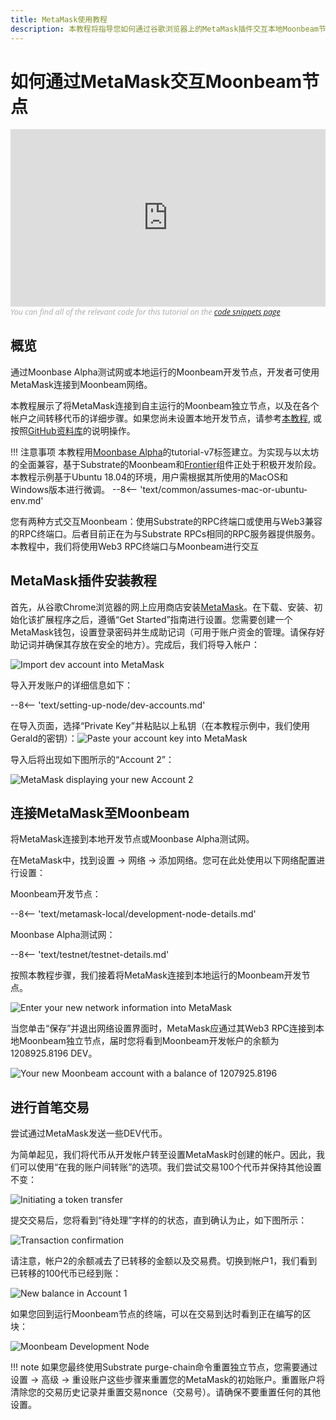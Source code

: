 ```yaml
---
title: MetaMask使用教程
description: 本教程将指导您如何通过谷歌浏览器上的MetaMask插件交互本地Moonbeam节点。
---
```


# 如何通过MetaMask交互Moonbeam节点

<style>.embed-container { position: relative; padding-bottom: 56.25%; height: 0; overflow: hidden; max-width: 100%; } .embed-container iframe, .embed-container object, .embed-container embed { position: absolute; top: 0; left: 0; width: 100%; height: 100%; }</style><div class='embed-container'><iframe src='https://www.youtube.com/embed//hrpBd2-a7as' frameborder='0' allowfullscreen></iframe></div>
<style>.caption { font-family: Open Sans, sans-serif; font-size: 0.9em; color: rgba(170, 170, 170, 1); font-style: italic; letter-spacing: 0px; position: relative;}</style><div class='caption'>You can find all of the relevant code for this tutorial on the <a href="{{ config.site_url }}resources/code-snippets/">code snippets page</a></div>

## 概览

通过Moonbase Alpha测试网或本地运行的Moonbeam开发节点，开发者可使用MetaMask连接到Moonbeam网络。

本教程展示了将MetaMask连接到自主运行的Moonbeam独立节点，以及在各个帐户之间转移代币的详细步骤。如果您尚未设置本地开发节点，请参考[本教程](/getting-started/local-node/setting-up-a-node/), 或按照[GitHub资料库](https://github.com/PureStake/moonbeam/)的说明操作。

!!! 注意事项
    本教程用[Moonbase Alpha](https://github.com/PureStake/moonbeam/releases/tag/v0.3.0)的tutorial-v7标签建立。为实现与以太坊的全面兼容，基于Substrate的Moonbeam和[Frontier](https://github.com/paritytech/frontier)组件正处于积极开发阶段。本教程示例基于Ubuntu 18.04的环境，用户需根据其所使用的MacOS和Windows版本进行微调。 
    --8<-- 'text/common/assumes-mac-or-ubuntu-env.md'

您有两种方式交互Moonbeam：使用Substrate的RPC终端口或使用与Web3兼容的RPC终端口。后者目前正在为与Substrate RPCs相同的RPC服务器提供服务。本教程中，我们将使用Web3 RPC终端口与Moonbeam进行交互

## MetaMask插件安装教程

首先，从谷歌Chrome浏览器的网上应用商店安装[MetaMask](https://metamask.io/)。在下载、安装、初始化该扩展程序之后，遵循“Get Started”指南进行设置。您需要创建一个MetaMask钱包，设置登录密码并生成助记词（可用于账户资金的管理。请保存好助记词并确保其存放在安全的地方）。完成后，我们将导入帐户：

![Import dev account into MetaMask](/images/metamask/using-metamask-1.png)

导入开发账户的详细信息如下：

--8<-- 'text/setting-up-node/dev-accounts.md'

在导入页面，选择“Private Key”并粘贴以上私钥（在本教程示例中，我们使用Gerald的密钥）：![Paste your account key into MetaMask](/images/metamask/using-metamask-2.png)

导入后将出现如下图所示的“Account 2”：

![MetaMask displaying your new Account 2](/images/metamask/using-metamask-3.png)

## 连接MetaMask至Moonbeam

将MetaMask连接到本地开发节点或Moonbase Alpha测试网。

在MetaMask中，找到设置 -> 网络 -> 添加网络。您可在此处使用以下网络配置进行设置：

Moonbeam开发节点：

--8<-- 'text/metamask-local/development-node-details.md'

Moonbase Alpha测试网：

--8<-- 'text/testnet/testnet-details.md'

按照本教程步骤，我们接着将MetaMask连接到本地运行的Moonbeam开发节点。

![Enter your new network information into MetaMask](/images/metamask/using-metamask-4.png)

当您单击“保存”并退出网络设置界面时，MetaMask应通过其Web3 RPC连接到本地Moonbeam独立节点，届时您将看到Moonbeam开发帐户的余额为1208925.8196 DEV。

![Your new Moonbeam account with a balance of 1207925.8196](/images/metamask/using-metamask-5.png)

## 进行首笔交易

尝试通过MetaMask发送一些DEV代币。

为简单起见，我们将代币从开发帐户转至设置MetaMask时创建的帐户。因此，我们可以使用“在我的账户间转账”的选项。我们尝试交易100个代币并保持其他设置不变：

![Initiating a token transfer](/images/metamask/using-metamask-6.png)

提交交易后，您将看到“待处理”字样的的状态，直到确认为止，如下图所示：

![Transaction confirmation](/images/metamask/using-metamask-7.png)

请注意，帐户2的余额减去了已转移的金额以及交易费。切换到帐户1，我们看到已转移的100代币已经到账：

![New balance in Account 1](/images/metamask/using-metamask-8.png)

如果您回到运行Moonbeam节点的终端，可以在交易到达时看到正在编写的区块：

![Moonbeam Development Node](/images/metamask/using-metamask-9.png)

!!! note
    如果您最终使用Substrate purge-chain命令重置独立节点，您需要通过设置 -> 高级 -> 重设账户这些步骤来重置您的MetaMask的初始账户。重置账户将清除您的交易历史记录并重置交易nonce（交易号）。请确保不要重置任何的其他设置。

